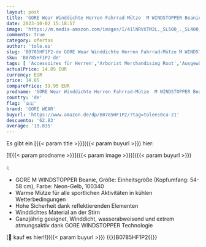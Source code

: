```yaml
---
layout: post
title: 'GORE Wear Winddichte Herren Fahrrad-Mütze  M WINDSTOPPER Beanie  Größe: ONE  Farbe: Neon-Gelb  100340'
date: 2023-10-02 15:18:57
image: 'https://m.media-amazon.com/images/I/41lNRVXTM2L._SL500_._SL400_.jpg'
comments: true
category: ofertas
author: 'tole.es'
slug: 'B0785HF1P2-de GORE Wear Winddichte Herren Fahrrad-Mütze M WINDSTOPPER...'
sku: 'B0785HF1P2-de'
tags: [ 'Accessoires für Herren','Arborist Merchandising Root','Ausgewählte Sportartikel','Bis zu 35% reduziert: GORE Wear','Bis zu 43% reduziert: GORE Wear','Bis zu 50% reduziert: GORE Wear','Child 5','Fashion','Herrenmode','Hüte, Mützen & Caps für Herren','Self Service','Sonderangebote','Special Features Stores','Sport & Freizeit','Sport Apparel Sales','Sports-Promotions','Strickmützen für Herren','ef3a019d-6628-41d5-b303-291126686917_0','ef3a019d-6628-41d5-b303-291126686917_2301','ef3a019d-6628-41d5-b303-291126686917_3101','ef3a019d-6628-41d5-b303-291126686917_4001','ef3a019d-6628-41d5-b303-291126686917_4701','ef3a019d-6628-41d5-b303-291126686917_7401','ef3a019d-6628-41d5-b303-291126686917_8801','ef3a019d-6628-41d5-b303-291126686917_9401','gore wear','🇩🇪', ]
actualPrice: 14.85 EUR
currency: EUR
price: 14.85
comparePrice: 39.95 EUR
prodname: 'GORE Wear Winddichte Herren Fahrrad-Mütze  M WINDSTOPPER Beanie  Größe: ONE  Farbe: Neon-Gelb  100340'
country: 'de'
flag: '🇩🇪'
brand: 'GORE WEAR'
buyurl: 'https://www.amazon.de/dp/B0785HF1P2/?tag=tolees0ca-21'
descuento: '62.83'
average: '19.835'
---
```


Es gibt ein [{{< param title >}}]({{< param buyurl >}}) hier:

[![{{< param prodname >}}]({{< param image >}})]({{< param buyurl >}})

ℹ️:

- GORE M WINDSTOPPER Beanie, Größe: Einheitsgröße (Kopfumfang: 54-58 cm), Farbe: Neon-Gelb, 100340
- Warme Mütze für alle sportlichen Aktivitäten in kühlen Wetterbedingungen
- Hohe Sicherheit dank reflektierenden Elementen
- Winddichtes Material an der Stirn
- Ganzjährig geeignet, Winddicht, wasserabweisend und extrem atmungsaktiv dank GORE WINDSTOPPER Technologie

[🛒 kauf es hier!!]({{< param buyurl >}})
{{<world>}}B0785HF1P2{{</world>}}
